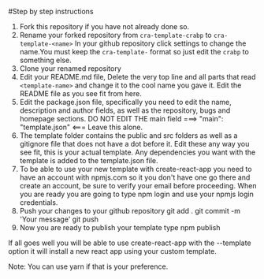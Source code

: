 #Step by step instructions

1. Fork this repository if you have not already done so.
2. Rename your forked repository from `cra-template-crabp` to `cra-template-<name>`
   In your github repository click settings to change the name.You must keep the `cra-template-` format so just edit the `crabp` to something else.
3. Clone your renamed repository
4. Edit your README.md file, Delete the very top line and all parts that read `<template-name>` and change it to the cool name you gave it. Edit the README file as you see fit from here.
5. Edit the package.json file, specifically you need to edit the name, description and author fields, as well as the repository, bugs and homepage sections. DO NOT EDIT THE main field ===> "main": "template.json" <=== Leave this alone.
6. The template folder contains the public and src folders as well as a gitignore file that does not have a dot before it. Edit these any way you see fit, this is your actual template. Any dependencies you want with the template is added to the template.json file.
7. To be able to use your new template with create-react-app you need to have an account with npmjs.com so it you don't have one go there and create an account, be sure to verify your email before proceeding. When you are ready you are going to type npm login and use your npmjs login credentials.
8. Push your changes to your github repository git add . git commit -m 'Your message' git push
9. Now you are ready to publish your template type npm publish

If all goes well you will be able to use create-react-app with the --template option it will install a new react app using your custom template. 

Note: You can use yarn if that is your preference.
